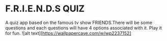 # F.R.I.E.N.D.S QUIZ
A quiz app based on the famous tv show FRIENDS.There will be some questions and each questions will have 4 options associated with it.
Play it for fun.
![alt text][https://wallpapercave.com/w/wp2237152]